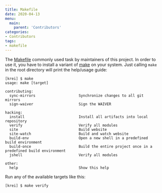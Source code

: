 ```yaml
---
title: Makefile
date: 2020-04-13
menu:
  main:
    parent: 'Contributors'
categories:
- Contributors
tags:
- makefile
---
```


The [Makefile](https://github.com/metio/krei/blob/master/Makefile) commonly used task by maintainers of this project. In order to use it, you have to install a variant of [make](https://en.wikipedia.org/wiki/Make_(software)) on your system. Just calling `make` in the root directory will print the help/usage guide:

```shell script
[krei] $ make
usage: make [target]

contributing:
  sync-mirrors                    Synchronize changes to all git mirrors
  sign-waiver                     Sign the WAIVER

hacking:
  install                         Install all artifacts into local repository
  verify                          Verify all modules
  site                            Build website
  site-watch                      Build and watch website
  build-env                       Open a new shell in a predefined build environment
  build-once                      Build the entire project once in a predefined build environment
  jshell                          Verify all modules

other:
  help                            Show this help
```

Run any of the available targets like this:

```shell script
[krei] $ make verify
```
